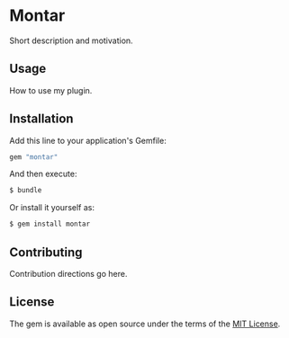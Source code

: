 # Montar
Short description and motivation.

## Usage
How to use my plugin.

## Installation
Add this line to your application's Gemfile:

```ruby
gem "montar"
```

And then execute:
```bash
$ bundle
```

Or install it yourself as:
```bash
$ gem install montar
```

## Contributing
Contribution directions go here.

## License
The gem is available as open source under the terms of the [MIT License](https://opensource.org/licenses/MIT).
